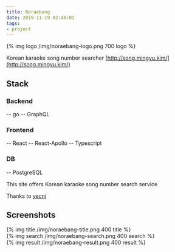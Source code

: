 ```yaml
---
title: Noraebang
date: 2019-11-19 02:40:01
tags:
- project
---
```


{% img logo /img/noraebang-logo.png 700 logo %}

Korean karaoke song number searcher
[http://song.mingyu.kim/](http://song.mingyu.kim/)

## Stack

### Backend

-- go
-- GraphQL

### Frontend

-- React
-- React-Apollo
-- Typescript

### DB

-- PostgreSQL

This site offers Korean karaoke song number search service

Thanks to [yecnj](https://github.com/yecnj)


## Screenshots

{% img title /img/noraebang-title.png 400 title %}
<br>
{% img search /img/noraebang-search.png 400 search %}
<br>
{% img result /img/noraebang-result.png 400 result %}
